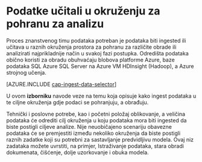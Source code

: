 <properties 
    pageTitle="Podatke učitali u okruženju za pohranu za analizu | Microsoft Azure" 
    description="Premještanje podataka i iz blobova platforme Azure" 
    services="machine-learning,storage" 
    documentationCenter="" 
    authors="bradsev" 
    manager="jhubbard" 
    editor="cgronlun" />

<tags 
    ms.service="machine-learning" 
    ms.workload="data-services" 
    ms.tgt_pltfrm="na" 
    ms.devlang="na" 
    ms.topic="article" 
    ms.date="09/19/2016" 
    ms.author="bradsev" />

# <a name="load-data-into-storage-environments-for-analytics"></a>Podatke učitali u okruženju za pohranu za analizu

Proces znanstvenog timu podataka potreban je podataka biti ingested ili učitava u raznih okruženja prostora za pohranu za različite obrade ili analizirati najprikladnije način u svakoj fazi postupka. Odredišta podataka obično koristi za obradu obuhvaćaju blobova platforme Azure, baze podataka SQL Azure SQL Server na Azure VM HDInsight (Hadoop), a Azure strojnog učenja. 

[AZURE.INCLUDE [cap-ingest-data-selector](../../includes/cap-ingest-data-selector.md)]

U ovom **izborniku** navode veze na temu koja opisuje kako ingest podataka u te ciljne okruženja gdje podaci se pohranjuju, a obrađuju.

Tehnički i poslovne potrebe, kao i početni položaj oblikovanje, a veličina podataka će odrediti cilj okruženja u koju podataka mora biti ingested da biste postigli ciljeve analize. Nije neuobičajeno scenariju obavezne podataka će se premjestiti između nekoliko okruženja da biste postigli raznih zadatke koji su potrebni za sastavljanje predvidljivu modela. Ovaj niz zadataka možete uvrstiti, na primjer, Istraživanje podataka, stara obradi dokumenata, čišćenje, dolje uzorkovanje i obuka modela.
